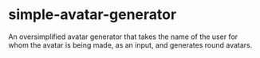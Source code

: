 # simple-avatar-generator
An oversimplified avatar generator that takes the name of the user for whom the avatar is being made, as an input, and generates round avatars.

